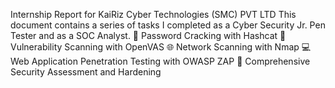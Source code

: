 Internship Report for KaiRiz Cyber Technologies (SMC) PVT LTD
This document contains a series of tasks I completed as a Cyber Security Jr. Pen Tester and as a SOC Analyst.
🔐 Password Cracking with Hashcat
🔎 Vulnerability Scanning with OpenVAS
🌐 Network Scanning with Nmap
💻 Web Application Penetration Testing with OWASP ZAP
🔧 Comprehensive Security Assessment and Hardening
